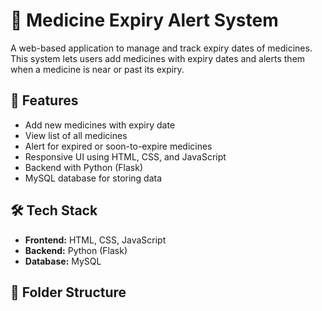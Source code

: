 # 💊 Medicine Expiry Alert System

A web-based application to manage and track expiry dates of medicines. This system lets users add medicines with expiry dates and alerts them when a medicine is near or past its expiry.

## 🚀 Features

- Add new medicines with expiry date
- View list of all medicines
- Alert for expired or soon-to-expire medicines
- Responsive UI using HTML, CSS, and JavaScript
- Backend with Python (Flask)
- MySQL database for storing data

## 🛠️ Tech Stack

- **Frontend:** HTML, CSS, JavaScript
- **Backend:** Python (Flask)
- **Database:** MySQL

## 📁 Folder Structure

